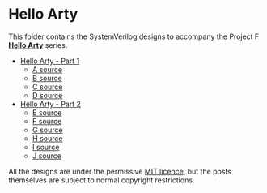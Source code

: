 # Hello Arty

This folder contains the SystemVerilog designs to accompany the Project F **[Hello Arty](https://projectf.io/posts/hello-arty-1/)** series.

* [Hello Arty - Part 1](https://projectf.io/posts/hello-arty-1/)
  * [A source](A/)
  * [B source](B/)
  * [C source](C/)
  * [D source](D/)
* [Hello Arty - Part 2](https://projectf.io/posts/hello-arty-2/)
  * [E source](E/)
  * [F source](F/)
  * [G source](G/)
  * [H source](H/)
  * [I source](I/)
  * [J source](J/)

All the designs are under the permissive [MIT licence](../LICENSE), but the posts themselves are subject to normal copyright restrictions.
